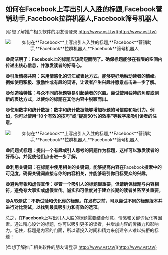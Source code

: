 ## **如何在**Facebook**上写出引人入胜的标题,**Facebook**营销助手,**Facebook**拉群机器人,**Facebook**筛号机器人**

[😍想了解推广相关软件的朋友请登录 http://www.vst.tw](http://www.vst.tw)

 <center><img src="https://vst.tw/MP4/tuiguang/png/5.png" alt="如何在**Facebook**上写出引人入胜的标题,**Facebook**营销助手,**Facebook**拉群机器人,**Facebook**筛号机器人"></center>

**😄简洁明了：**Facebook**上的标题应该简短而明了。确保标题能够在有限的空间内传递出核心信息，并激发读者的好奇心。**

**😄引发情感共鸣：采用情感化的词汇或表达方式，能够更好地触动读者的情绪。例如使用积极、激励性或有趣的词语，让读者产生兴趣并愿意点击进一步了解。**

**😄创造独特性：与众不同的标题容易引起读者的兴趣。尝试使用独特的角度或创新的表达方式，以使你的标题在其他内容中脱颖而出。**

**😄使用数字和统计数据：数字和统计数据能够增加标题的可信度和吸引力。例如，你可以使用“10个有效的技巧”或“提高50%的效率”等数字来吸引读者的注意。**

 <center><img src="https://vst.tw/MP4/tuiguang/png/4.png" alt="如何在**Facebook**上写出引人入胜的标题,**Facebook**营销助手,**Facebook**拉群机器人,**Facebook**筛号机器人"></center>

**😄问题式标题：提出一个有趣或引人思考的问题作为标题，这样可以激发读者的好奇心，并促使他们点击进一步了解。**

**😄利用关键词：在标题中使用相关的关键词，能够提高内容在**Facebook**搜索中的可见度。确保关键词直接与你的内容相关，并能够吸引你目标受众的兴趣。**

**😄避免夸张和虚假宣传：尽管一个吸引人的标题很重要，但请确保标题与内容相符，避免夸大事实或虚假宣传。诚实和可信度对于建立长期的读者关系至关重要。**

**😄A/B测试：不断试验和优化你的标题。在发布之前，可以尝试不同的标题版本并进行对比测试，以找到最具吸引力和有效的选项。**

总之，在**Facebook**上写出引人入胜的标题需要结合创意、情感和关键词优化等因素。通过精心设计的标题，你可以吸引更多的读者，并增加内容的传播力和影响力。记住，标题是内容的门面，所以请投入时间和精力来创建令人难以抗拒的标题！

[😍想了解推广相关软件的朋友请登录 http://www.vst.tw](http://www.vst.tw)



